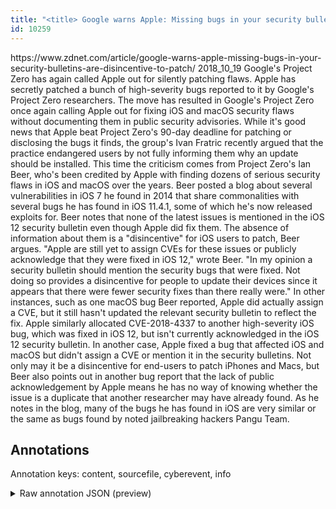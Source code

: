 ```yaml
---
title: "<title> Google warns Apple: Missing bugs in your security bulletins are 'disincentive to patch'  </title>"
id: 10259
---
```


<title> Google warns Apple: Missing bugs in your security bulletins are 'disincentive to patch'  </title>
<source> https://www.zdnet.com/article/google-warns-apple-missing-bugs-in-your-security-bulletins-are-disincentive-to-patch/ </source>
<date> 2018_10_19 </date>
<text>
Google's Project Zero has again called Apple out for silently patching flaws.
Apple has secretly patched a bunch of high-severity bugs reported to it by Google's Project Zero researchers.
The move has resulted in Google's Project Zero once again calling Apple out for fixing iOS and macOS security flaws without documenting them in public security advisories.
While it's good news that Apple beat Project Zero's 90-day deadline for patching or disclosing the bugs it finds, the group's Ivan Fratric recently argued that the practice endangered users by not fully informing them why an update should be installed.
This time the criticism comes from Project Zero's Ian Beer, who's been credited by Apple with finding dozens of serious security flaws in iOS and macOS over the years.
Beer posted a blog about several vulnerabilities in iOS 7 he found in 2014 that share commonalities with several bugs he has found in iOS 11.4.1, some of which he's now released exploits for.
Beer notes that none of the latest issues is mentioned in the iOS 12 security bulletin even though Apple did fix them. The absence of information about them is a "disincentive" for iOS users to patch, Beer argues. 
"Apple are still yet to assign CVEs for these issues or publicly acknowledge that they were fixed in iOS 12," wrote Beer.
"In my opinion a security bulletin should mention the security bugs that were fixed. Not doing so provides a disincentive for people to update their devices since it appears that there were fewer security fixes than there really were."
In other instances, such as one macOS bug Beer reported, Apple did actually assign a CVE, but it still hasn't updated the relevant security bulletin to reflect the fix.
Apple similarly allocated CVE-2018-4337 to another high-severity iOS bug, which was fixed in iOS 12, but isn't currently acknowledged in the iOS 12 security bulletin.
In another case, Apple fixed a bug that affected iOS and macOS but didn't assign a CVE or mention it in the security bulletins.
Not only may it be a disincentive for end-users to patch iPhones and Macs, but Beer also points out in another bug report that the lack of public acknowledgement by Apple means he has no way of knowing whether the issue is a duplicate that another researcher may have already found.
As he notes in the blog, many of the bugs he has found in iOS are very similar or the same as bugs found by noted jailbreaking hackers Pangu Team. 
</text>



## Annotations

Annotation keys: content, sourcefile, cyberevent, info

<details>
<summary>Raw annotation JSON (preview)</summary>

```json
{
  "content": "Google's Project Zero has again called Apple out for silently patching flaws. Apple has secretly patched a bunch of high-severity bugs reported to it by Google's Project Zero researchers. The move has resulted in Google's Project Zero once again calling Apple out for fixing iOS and macOS security flaws without documenting them in public security advisories. While it's good news that Apple beat Project Zero's 90-day deadline for patching or disclosing the bugs it finds, the group's Ivan Fratric recently argued that the practice endangered users by not fully informing them why an update should be installed. This time the criticism comes from Project Zero's Ian Beer, who's been credited by Apple with finding dozens of serious security flaws in iOS and macOS over the years. Beer posted a blog about several vulnerabilities in iOS 7 he found in 2014 that share commonalities with several bugs he has found in iOS 11.4.1, some of which he's now released exploits for. Beer notes that none of the latest issues is mentioned in the iOS 12 security bulletin even though Apple did fix them. The absence of information about them is a \"disincentive\" for iOS users to patch, Beer argues.  \"Apple are still yet to assign CVEs for these issues or publicly acknowledge that they were fixed in iOS 12,\" wrote Beer. \"In my opinion a security bulletin should mention the security bugs that were fixed. Not doing so provides a disincentive for people to update their devices since it appears that there were fewer security fixes than there really were.\" In other instances, such as one macOS bug Beer reported, Apple did actually assign a CVE, but it still hasn't updated the relevant security bulletin to reflect the fix. Apple similarly allocated CVE-2018-4337 to another high-severity iOS bug, which was fixed in iOS 12, but isn't currently acknowledged in the iOS 12 security bulletin. In another case, Apple fixed a bug that affected iOS and macOS but didn't assign a CVE or mention it in the security bulletins. Not only may it be a disincentive for end-users to patch iPhones and Macs, but Beer also points out in another bug report that the lack of public acknowledgement by Apple means he has no way of knowing whether the issue is a duplicate that another researcher may have already found. As he notes in the blog, many of the bugs he has found in iOS are very similar or the same as bugs found by noted jailbreaking hackers Pangu Team. ",
  "sourcefile": "10259.txt",
  "cyberevent": {
    "hopper": [
      {
        "index": 0,
        "relation": "Same",
        "events": [
          {
            "index": "E9",
            "type": "Vulnerability-related",
            "realis": "Actual",
            "nugget": {
              "startOffset": 786,
              "index": "T26",
              "endOffset": 792,
              "text": "posted"
            },
            "argument": [
              {
                "index": "T27",
                "external_reference": {
                  "wikidataid": "Q2053625"
                },
                "endOffset": 785,
                "role": {
                  "type": "Discoverer"
                },
                "text": "Beer",
                "startOffset": 781,
                "type": "Person"
              },
              {
                "index": "T28",
                "text": "several vulnerabilities",
                "endOffset": 829,
                "role": {
                  "type": "Vulnerability"
                },
                "startOffset": 806,
                "type": "Vulnerability"
              },
              {
                "index": "T29",
                "external_reference": {
                  "dbpediaURI": "http://dbpedia.org/resource/IOS_7"
                },
                "endOffset": 838,
                "role": {
                  "type": "Vulnerable_System"
                },
                "text": "iOS 7",
                "startOffset": 833,
                "typ
```
</details>
